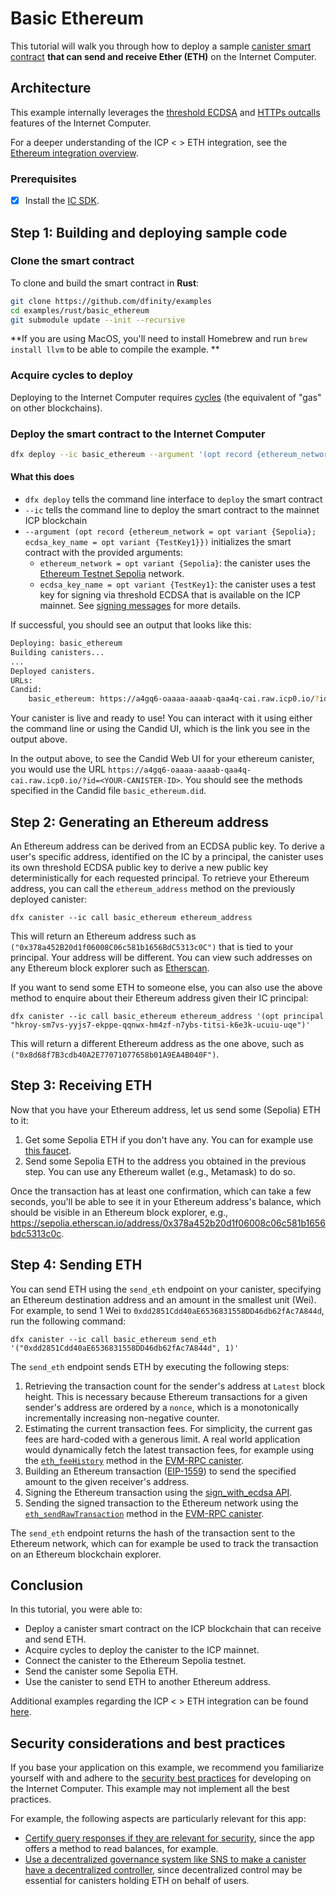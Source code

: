 # Basic Ethereum

This tutorial will walk you through how to deploy a
sample [canister smart contract](https://internetcomputer.org/docs/current/developer-docs/multi-chain/ethereum/overview)
**that can send and receive Ether (ETH)** on the Internet Computer.

## Architecture

This example internally leverages
the [threshold ECDSA](https://internetcomputer.org/docs/current/developer-docs/smart-contracts/encryption/t-ecdsa)
and [HTTPs outcalls](https://internetcomputer.org/docs/current/developer-docs/smart-contracts/advanced-features/https-outcalls/https-outcalls-overview)
features of the Internet Computer.

For a deeper understanding of the ICP < > ETH integration, see
the [Ethereum integration overview](https://internetcomputer.org/docs/current/developer-docs/multi-chain/ethereum/overview).

### Prerequisites

- [x] Install the [IC SDK](https://internetcomputer.org/docs/current/developer-docs/getting-started/install).

## Step 1: Building and deploying sample code

### Clone the smart contract

To clone and build the smart contract in **Rust**:

```bash
git clone https://github.com/dfinity/examples
cd examples/rust/basic_ethereum
git submodule update --init --recursive
```

**If you are using MacOS, you'll need to install Homebrew and run `brew install llvm` to be able to compile the example.
**

### Acquire cycles to deploy

Deploying to the Internet Computer requires [cycles](https://internetcomputer.org/docs/current/developer-docs/getting-started/tokens-and-cycles) (the equivalent of "gas" on other blockchains).

### Deploy the smart contract to the Internet Computer

```bash
dfx deploy --ic basic_ethereum --argument '(opt record {ethereum_network = opt variant {Sepolia}; ecdsa_key_name = opt variant {TestKey1}})'
```

#### What this does

- `dfx deploy` tells the command line interface to `deploy` the smart contract
- `--ic` tells the command line to deploy the smart contract to the mainnet ICP blockchain
- `--argument (opt record {ethereum_network = opt variant {Sepolia}; ecdsa_key_name = opt variant {TestKey1}})`
  initializes the smart contract with the provided arguments:
    - `ethereum_network = opt variant {Sepolia}`: the canister uses
      the [Ethereum Testnet Sepolia](https://github.com/ethereum-lists/chains/blob/master/_data/chains/eip155-11155111.json)
      network.
    - `ecdsa_key_name = opt variant {TestKey1}`: the canister uses a test key for signing via threshold ECDSA that is
      available on the ICP mainnet.
      See [signing messages](https://internetcomputer.org/docs/current/developer-docs/smart-contracts/encryption/signing-messages#signing-messages-1)
      for more details.

If successful, you should see an output that looks like this:

```bash
Deploying: basic_ethereum
Building canisters...
...
Deployed canisters.
URLs:
Candid:
    basic_ethereum: https://a4gq6-oaaaa-aaaab-qaa4q-cai.raw.icp0.io/?id=<YOUR-CANISTER-ID>
```

Your canister is live and ready to use! You can interact with it using either the command line or using the Candid UI,
which is the link you see in the output above.

In the output above, to see the Candid Web UI for your ethereum canister, you would use the
URL `https://a4gq6-oaaaa-aaaab-qaa4q-cai.raw.icp0.io/?id=<YOUR-CANISTER-ID>`. You should see the methods specified in the Candid file `basic_ethereum.did`.

## Step 2: Generating an Ethereum address

An Ethereum address can be derived from an ECDSA public key. To derive a user's specific address, identified on the IC
by a principal, the canister uses its own threshold ECDSA public key to derive a new public key deterministically for
each requested principal. To retrieve your Ethereum address, you can call the `ethereum_address` method on the
previously deployed canister:

```shell
dfx canister --ic call basic_ethereum ethereum_address
```

This will return an Ethereum address such as `("0x378a452B20d1f06008C06c581b1656BdC5313c0C")` that is tied to your
principal. Your address will be different. You can view such addresses on any Ethereum block explorer such as [Etherscan](https://etherscan.io/).

If you want to send some ETH to someone else, you can also use the above method to enquire about their Ethereum address
given their IC principal:

```shell
dfx canister --ic call basic_ethereum ethereum_address '(opt principal "hkroy-sm7vs-yyjs7-ekppe-qqnwx-hm4zf-n7ybs-titsi-k6e3k-ucuiu-uqe")'
```

This will return a different Ethereum address as the one above, such
as `("0x8d68f7B3cdb40A2E77071077658b01A9EA4B040F")`.

## Step 3: Receiving ETH

Now that you have your Ethereum address, let us send some (Sepolia) ETH to it:

1. Get some Sepolia ETH if you don't have any. You can for example use [this faucet](https://www.alchemy.com/faucets/ethereum-sepolia).
2. Send some Sepolia ETH to the address you obtained in the previous step. You can use any Ethereum wallet (e.g.,
   Metamask) to do so.

Once the transaction has at least one confirmation, which can take a few seconds,
you'll be able to see it in your Ethereum address's balance, which should be visible in an Ethereum block explorer,
e.g., https://sepolia.etherscan.io/address/0x378a452b20d1f06008c06c581b1656bdc5313c0c.

## Step 4: Sending ETH

You can send ETH using the `send_eth` endpoint on your canister, specifying an Ethereum destination address and an
amount in the smallest unit (Wei). For example, to send 1 Wei to `0xdd2851Cdd40aE6536831558DD46db62fAc7A844d`, run the following command:

```shell
dfx canister --ic call basic_ethereum send_eth '("0xdd2851Cdd40aE6536831558DD46db62fAc7A844d", 1)'
```

The `send_eth` endpoint sends ETH by executing the following steps:

1. Retrieving the transaction count for the sender's address at `Latest` block height. This is necessary because
   Ethereum transactions for a given sender's address are ordered by a `nonce`, which is a monotonically incrementally
   increasing non-negative counter.
2. Estimating the current transaction fees. For simplicity, the current gas fees are hard-coded with a generous limit. A
   real world application would dynamically fetch the latest transaction fees, for example using
   the [`eth_feeHistory`](https://github.com/internet-computer-protocol/evm-rpc-canister/blob/3cce151d4c1338d83e6741afa354ccf11dff41e8/candid/evm_rpc.did#L254)
   method in the [EVM-RPC canister](https://github.com/internet-computer-protocol/evm-rpc-canister/tree/main).
3. Building an Ethereum transaction ([EIP-1559](https://eips.ethereum.org/EIPS/eip-1559)) to send the specified amount
   to the given receiver's address.
4. Signing the Ethereum transaction using
   the [sign_with_ecdsa API](https://internetcomputer.org/docs/current/developer-docs/smart-contracts/encryption/signing-messages).
5. Sending the signed transaction to the Ethereum network using
   the [`eth_sendRawTransaction`](https://github.com/internet-computer-protocol/evm-rpc-canister/blob/3cce151d4c1338d83e6741afa354ccf11dff41e8/candid/evm_rpc.did#L261)
   method in the [EVM-RPC canister](https://github.com/internet-computer-protocol/evm-rpc-canister/tree/main).

The `send_eth` endpoint returns the hash of the transaction sent to the Ethereum network, which can for example be used
to track the transaction on an Ethereum blockchain explorer.

## Conclusion

In this tutorial, you were able to:

* Deploy a canister smart contract on the ICP blockchain that can receive and send ETH.
* Acquire cycles to deploy the canister to the ICP mainnet.
* Connect the canister to the Ethereum Sepolia testnet.
* Send the canister some Sepolia ETH.
* Use the canister to send ETH to another Ethereum address.

Additional examples regarding the ICP < > ETH integration can be
found [here](https://internetcomputer.org/docs/current/developer-docs/multi-chain/examples#ethereum--evm-examples).

## Security considerations and best practices

If you base your application on this example, we recommend you familiarize yourself with and adhere to
the [security best practices](https://internetcomputer.org/docs/current/references/security/) for developing on the
Internet Computer. This example may not implement all the best practices.

For example, the following aspects are particularly relevant for this app:

* [Certify query responses if they are relevant for security](https://internetcomputer.org/docs/current/references/security/general-security-best-practices#certify-query-responses-if-they-are-relevant-for-security),
  since the app offers a method to read balances, for example.
* [Use a decentralized governance system like SNS to make a canister have a decentralized controller](https://internetcomputer.org/docs/current/references/security/rust-canister-development-security-best-practices#use-a-decentralized-governance-system-like-sns-to-make-a-canister-have-a-decentralized-controller),
  since decentralized control may be essential for canisters holding ETH on behalf of users.
